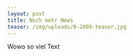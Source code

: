 ```yaml
---
layout: post
title: Noch mehr News
teaser: /img/uploads/9-2009-teaser.jpg
---
```

Wowo so viel Text
